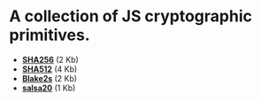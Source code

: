 
# A collection of JS cryptographic primitives.

* [**SHA256**](/js/crypto/sha256.js) (2 Kb)
* [**SHA512**](/js/crypto/sha512.js) (4 Kb)
* [**Blake2s**](/js/crypto/blake2s.js) (2 Kb)
* [**salsa20**](/js/crypto/salsa20.js) (1 Kb)
